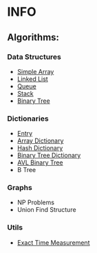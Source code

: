 # INFO

## Algorithms:


### Data Structures

* [Simple Array](https://github.com/SebiCreator/Cpp_Algorithms/blob/main/DataStructures/Arrays.h)
* [Linked List](https://github.com/SebiCreator/Cpp_Algorithms/blob/main/DataStructures/LinkedList.h)
* [Queue](https://github.com/SebiCreator/Cpp_Algorithms/blob/main/DataStructures/Queue.h)
* [Stack](https://github.com/SebiCreator/Cpp_Algorithms/blob/main/DataStructures/Stack.h)
* [Binary Tree](https://github.com/SebiCreator/Cpp_Algorithms/blob/main/DataStructures/BinaryTree.h)


### Dictionaries

* [Entry](https://github.com/SebiCreator/Cpp_Algorithms/blob/main/Dictionaries/Entry.h)
* [Array Dictionary](https://github.com/SebiCreator/Cpp_Algorithms/blob/main/Dictionaries/ArrayDict.h)
* [Hash Dictionary](https://github.com/SebiCreator/Cpp_Algorithms/blob/main/Dictionaries/HashDict.h)
* [Binary Tree Dictionary](https://github.com/SebiCreator/Cpp_Algorithms/blob/main/Dictionaries/BinaryTreeDict.h)
* [AVL Binary Tree](https://github.com/SebiCreator/Cpp_Algorithms/blob/main/Dictionaries/Avl_Tree.h)
* B Tree


### Graphs

* NP Problems
* Union Find Structure


### Utils

* [Exact Time Measurement](https://github.com/SebiCreator/Cpp_Algorithms/blob/main/Utils/MeasureT.h)
